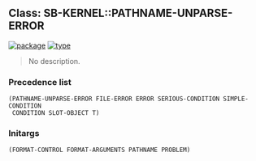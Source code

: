 ## Class: SB-KERNEL::PATHNAME-UNPARSE-ERROR
[![package](https://img.shields.io/badge/Package-SB--KERNEL-5f9ea0.svg?style=social&colorA=999999)](../) [![type](https://img.shields.io/badge/Type-Class-5f9ea0.svg?style=social&colorA=999999)](../#class) 

> No description.

### Precedence list
```
(PATHNAME-UNPARSE-ERROR FILE-ERROR ERROR SERIOUS-CONDITION SIMPLE-CONDITION
 CONDITION SLOT-OBJECT T)
```
### Initargs
```
(FORMAT-CONTROL FORMAT-ARGUMENTS PATHNAME PROBLEM)
```
